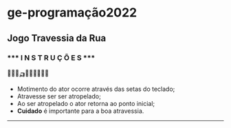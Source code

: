 # ge-programação2022
## Jogo Travessia da Rua 

### *** I N S T R U Ç Õ E S ***

🚗🚓🚕🛺🏃‍♂️🏃‍♀️🏃‍♂️
- Motimento do ator ocorre através das setas do teclado; 
- Atravesse ser ser atropelado;
- Ao ser atropelado o ator retorna ao ponto inicial;
- **Cuidado** é importante para a boa atravessia. 

---

